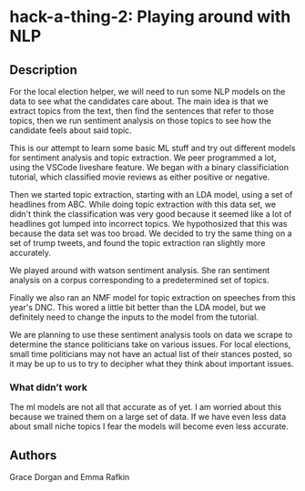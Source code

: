 # hack-a-thing-2: Playing around with NLP

## Description
For the local election helper, we will need to run some NLP models on the data to see what the candidates care about. The main idea is that we extract topics from the text, then find the sentences that refer to those topics, then we run sentiment analysis on those topics to see how the candidate feels about said topic. 

This is our attempt to learn some basic ML stuff and try out different models for sentiment analysis and topic extraction. We peer programmed a lot, using the VSCode liveshare feature. We began with a binary classificiation tutorial, which classified movie reviews as either positive or negative. 

Then we started topic extraction, starting with an LDA model, using a set of headlines from ABC. While doing topic extraction with this data set, we didn't think the classification was very good because it seemed like a lot of headlines got lumped into incorrect topics. We hypothosized that this was because the data set was too broad. We decided to try the same thing on a set of trump tweets, and found the topic extraction ran slightly more accurately. 

We played around with watson sentiment analysis. She ran sentiment analysis on a corpus corresponding to a predetermined set of topics.

Finally we also ran an NMF model for topic extraction on speeches from this year's DNC. This wored a little bit better than the LDA model, but we definitely need to change the inputs to the model from the tutorial. 

We are planning to use these sentiment analysis tools on data we scrape to determine the stance politicians take on various issues. For local elections, small time politicians may not have an actual list of their stances posted, so it may be up to us to try to decipher what they think about important issues.

### What didn’t work
The ml models are not all that accurate as of yet. I am worried about this because we trained them on a large set of data. If we have even less data about small niche topics I fear the models will become even less accurate.
## Authors
Grace Dorgan and Emma Rafkin
